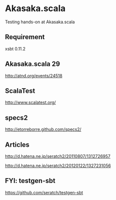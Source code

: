# Akasaka.scala 

Testing hands-on at Akasaka.scala

## Requirement

xsbt 0.11.2

## Akasaka.scala 29

http://atnd.org/events/24518

## ScalaTest

http://www.scalatest.org/

## specs2

http://etorreborre.github.com/specs2/

## Articles

http://d.hatena.ne.jp/seratch2/20110807/1312726957

http://d.hatena.ne.jp/seratch2/20120122/1327231056

## FYI: testgen-sbt

https://github.com/seratch/testgen-sbt


